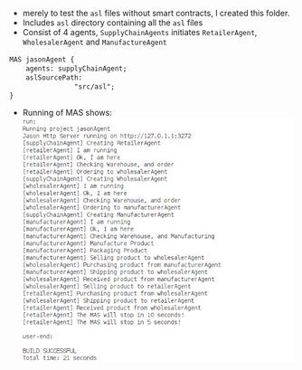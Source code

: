 - merely to test the `asl` files without smart contracts, I created this folder.
- Includes `asl` directory containing all the `asl` files
- Consist of 4 agents, `SupplyChainAgents` initiates `RetailerAgent`, `WholesalerAgent` and `ManufactureAgent`
```aidl
MAS jasonAgent {
    agents: supplyChainAgent;
    aslSourcePath:
                "src/asl";
}
```
- Running of MAS shows:
  <img src="../../images/agents_run.png" alt="Agent Run Screenshot"/>